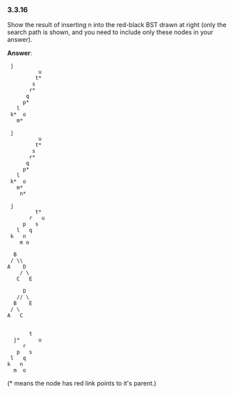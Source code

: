 ### 3.3.16

Show the result of inserting n into the red-black BST drawn at right (only the search path is shown, and you need to include only these nodes in your answer).

**Answer**:

```
 j
          u
         t*
        s
       r*
      q
     p*
   l
 k*  o
   m*

 j
          u
         t*
        s
       r*
      q
     p*
   l
 k*  o
   m*
    n*

 j
         t*
       r   u
     p   s
   l   q
 k   n
    m o

  B
 / \\
A    D
    / \
   C   E

     D
   // \
  B    E
 / \
A   C


       t
  j*      u
     r   
   p   s
 l   q
k   n
  m  o
```
(* means the node has red link points to it's parent.)
